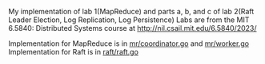 My implementation of lab 1(MapReduce) and parts a, b, and c of lab 2(Raft Leader Election, Log Replication, Log Persistence)
Labs are from the MIT 6.5840: Distributed Systems course at http://nil.csail.mit.edu/6.5840/2023/

Implementation for MapReduce is in [mr/coordinator.go](src/mr/coordinator.go) and [mr/worker.go](src/mr/worker.go)
Implementation for Raft is in [raft/raft.go](src/raft/raft.go)
